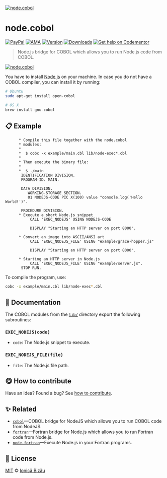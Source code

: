 
[![node.cobol](http://i.imgur.com/x9CJpKB.png)](#)

# node.cobol

 [![PayPal](https://img.shields.io/badge/%24-paypal-f39c12.svg)][paypal-donations] [![AMA](https://img.shields.io/badge/ask%20me-anything-1abc9c.svg)](https://github.com/IonicaBizau/ama) [![Version](https://img.shields.io/npm/v/node.cobol.svg)](https://www.npmjs.com/package/node.cobol) [![Downloads](https://img.shields.io/npm/dt/node.cobol.svg)](https://www.npmjs.com/package/node.cobol) [![Get help on Codementor](https://cdn.codementor.io/badges/get_help_github.svg)](https://www.codementor.io/johnnyb?utm_source=github&utm_medium=button&utm_term=johnnyb&utm_campaign=github)

> Node.js bridge for COBOL which allows you to run Node.js code from COBOL.

[![node.cobol](http://i.imgur.com/xmsSmLX.png)](#)

You have to install [Node.js](https://nodejs.org/en/) on
your machine. In case you do not have a COBOL compiler,
you can install it by running:
```sh
# Ubuntu
sudo apt-get install open-cobol

# OS X
brew install gnu-cobol
```

## :clipboard: Example



```cobol
      * Compile this file together with the node.cobol
      * modules:
      *
      *  $ cobc -x example/main.cbl lib/node-exec*.cbl
      *
      * Then execute the binary file:
      *
      *  $ ./main
       IDENTIFICATION DIVISION.
       PROGRAM-ID. MAIN.

       DATA DIVISION.
          WORKING-STORAGE SECTION.
          01 NODEJS-CODE PIC X(100) value "console.log('Hello World!')".

       PROCEDURE DIVISION.
      * Execute a short Node.js snippet
           CALL 'EXEC_NODEJS' USING NODEJS-CODE

           DISPLAY "Starting an HTTP server on port 8000".

      * Convert an image into ASCII/ANSI art
           CALL 'EXEC_NODEJS_FILE' USING "example/grace-hopper.js"

           DISPLAY "Starting an HTTP server on port 8000".

      * Starting an HTTP server in Node.js
           CALL 'EXEC_NODEJS_FILE' USING "example/server.js".
       STOP RUN.
```

To compile the program, use:
```sh
cobc -x example/main.cbl lib/node-exec*.cbl
```

## :memo: Documentation

The COBOL modules from the [`lib/`](/lib) directory export the following subroutines:
### `EXEC_NODEJS(code)`

 - `code`: The Node.js snippet to execute.

### `EXEC_NODEJS_FILE(file)`

 - `file`: The Node.js file path.


## :yum: How to contribute
Have an idea? Found a bug? See [how to contribute][contributing].


## :sparkles: Related

 - [`cobol`](https://github.com/IonicaBizau/node-cobol)—COBOL bridge for NodeJS which allows you to run COBOL code from NodeJS.
 - [`fortran`](https://github.com/IonicaBizau/node-fortran)—Fortran bridge for Node.js which allows you to run Fortran code from Node.js.
 - [`node.fortran`](https://github.com/IonicaBizau/node.fortran#readme)—Execute Node.js in your Fortran programs.



## :scroll: License

[MIT][license] © [Ionică Bizău][website]

[paypal-donations]: https://www.paypal.com/cgi-bin/webscr?cmd=_s-xclick&hosted_button_id=RVXDDLKKLQRJW
[donate-now]: http://i.imgur.com/6cMbHOC.png

[license]: http://showalicense.com/?fullname=Ionic%C4%83%20Biz%C4%83u%20%3Cbizauionica%40gmail.com%3E%20(http%3A%2F%2Fionicabizau.net)&year=2016#license-mit
[website]: http://ionicabizau.net
[contributing]: /CONTRIBUTING.md
[docs]: /DOCUMENTATION.md

